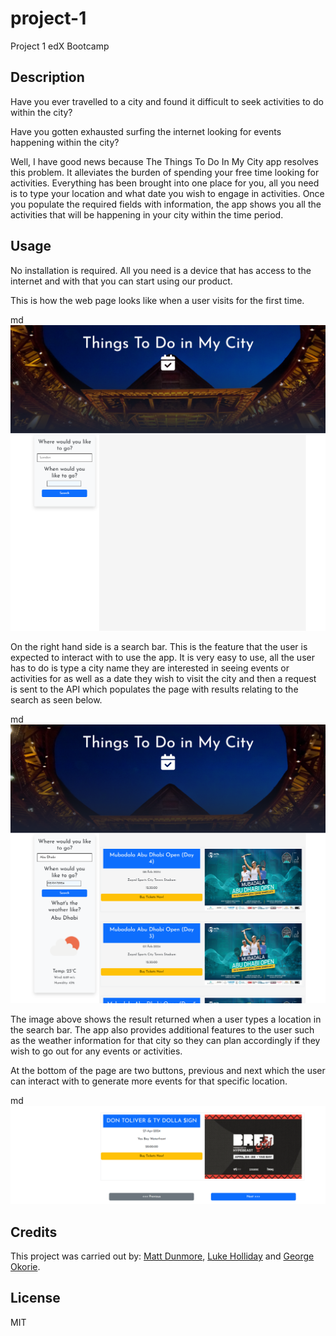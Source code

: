 # project-1
Project 1 edX Bootcamp

## Description

Have you ever travelled to a city and found it difficult to seek activities to do within the city? 

Have you gotten exhausted surfing the internet looking for events happening within the city? 

Well, I have good news because The Things To Do In My City app resolves this problem. It alleviates the burden of spending your free time looking for activities.
Everything has been brought into one place for you, all you need is to type your location and what date you wish to engage in activities. Once you populate the required fields with information, the app shows you all the activities that will be happening in your city within the time period.

## Usage

No installation is required. All you need is a device that has access to the internet and with that you can start using our product.

This is how the web page looks like when a user visits for the first time.

md
    ![alt text](assets/styles/Homepage.png)

On the right hand side is a search bar. This is the feature that the user is expected to interact with to use the app. It is very easy to use, all the user has to do is type a city name they are interested in seeing events or activities for as well as a date they wish to visit the city and then a request is sent to the API which populates the page with results relating to the search as seen below.

md
    ![alt text](assets/styles/Search-result.png)

The image above shows the result returned when a user types a location in the search bar. The app also provides additional features to the user such as the weather information for that city so they can plan accordingly if they wish to go out for any events or activities.


At the bottom of the page are two buttons, previous and next which the user can interact with to generate more events for that specific location.

md
    ![alt text](assets/styles/page-footer.png)

    
    



## Credits

This project was carried out by: [Matt Dunmore](https://github.com/sarenne89), [Luke Holliday](https://github.com/thelukass88) and [George Okorie](https://github.com/GiorgioDaVinci).

## License

MIT